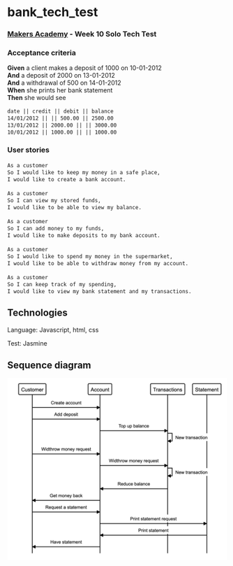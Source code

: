 # bank_tech_test

### [Makers Academy](http://www.makersacademy.com) - Week 10 Solo Tech Test

### Acceptance criteria

**Given** a client makes a deposit of 1000 on 10-01-2012  
**And** a deposit of 2000 on 13-01-2012  
**And** a withdrawal of 500 on 14-01-2012  
**When** she prints her bank statement  
**Then** she would see

```
date || credit || debit || balance
14/01/2012 || || 500.00 || 2500.00
13/01/2012 || 2000.00 || || 3000.00
10/01/2012 || 1000.00 || || 1000.00
```

### User stories

```
As a customer
So I would like to keep my money in a safe place,
I would like to create a bank account.

As a customer
So I can view my stored funds,
I would like to be able to view my balance.

As a customer
So I can add money to my funds,
I would like to make deposits to my bank account.

As a customer
So I would like to spend my money in the supermarket,
I would like to be able to withdraw money from my account.

As a customer
So I can keep track of my spending,
I would like to view my bank statement and my transactions.
```
## Technologies

Language: Javascript, html, css

Test: Jasmine

## Sequence diagram

![Domain model](./attachements/model_diagram.png)
